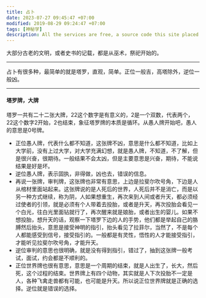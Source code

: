 ```yaml
---
title: 占卜
date: 2023-07-27 09:45:47 +07:00
modified: 2019-08-29 09:24:47 +07:00
tags: [神秘学]
description: All the services are free, a source code this site placed on github repository and intergration with netlify service, another service that you can use is github page for hosting your own static site.
---
```


大部分古老的文明，或者史书的记载，都是从巫术，祭祀开始的。

<hr>

占卜有很多种，最简单的就是塔罗，直观，简单。正位一般吉，高塔除外，逆位一般凶。

<hr>

#### 塔罗牌，大牌
塔罗一共有二十二张大牌，22这个数字是有意义的，2是一个双数，代表两个，22这个数字2开始，2也结束，象征塔罗牌的本质是循环。从愚人牌开始吧，愚人的意思是0号牌。
- 正位愚人牌，代表什么都不知道，这张牌不凶，意思是什么都不知道，比如上大学前，没有上过大学，对大学充满幻想，就是愚人牌，不知道，不了解，但是很兴奋，很期待。一般结果不会太凶，但是主要意思是兴奋，期待，不能说结果是好是坏。
- 逆位愚人牌，表示固执，非得做，凶也去，错误的信息。
- 再说一张牌，审判牌，这张牌也非常有意思，上边是拉斐尔吹号角，下边是人从棺材里面站起来。这张牌说的是人死后的世界，人死后并不是消亡，而是以另一种方式继续，称为阴，人如果想重生，再次来到人间或者升天，都必须经过使者的引领，就是必须有个人带着去投胎，或者是升天，再次投胎会看见一个白光，往白光里面钻就行了，再次醒来就是娘胎，或者出生的婴儿。如果不想投胎，想升天的话，观察一下塔罗下边的人的手势，他们都是举起自己的胳膊然后抬头，意思是接受神明的指引，抬头看见了拉菲尔，当然了，不是每个人都能感受到信号，接受指引的。一般都是有灵性，悟性的人才能接受指引，才能听见拉斐尔吹号角，才能升天。
- 逆位审判的意思也很明确，就是没有得到指引，错过了，抽到这张牌一般考试，面试，约会都是不顺利的。
- 正位世界牌也很有意思，意思是一个周期的结束，就是人出生了，长大，然后死，这个过程的结束。世界牌上有四个动物，其实就是人下次投胎不一定是人，各种飞禽走兽都有可能，也可能是升天。所以说正位世界牌就是正确的选择。逆位就是错误的选择。

  

